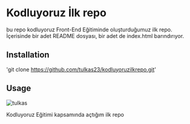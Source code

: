# Kodluyoruz İlk repo
bu repo kodluyoruz Front-End Eğitiminde oluşturduğumuz ilk repo. İçerisinde bir adet README dosyası, bir adet de index.html  barındırıyor.

## Installation
'git clone https://github.com/tulkas23/kodluyoruzilkrepo.git'

## Usage
![tulkas](https://static.wikia.nocookie.net/ortadunya/images/3/32/Tulkas.jpg/revision/latest?cb=20190618114138)







Kodluyoruz Eğitimi kapsamında açtığım ilk repo
